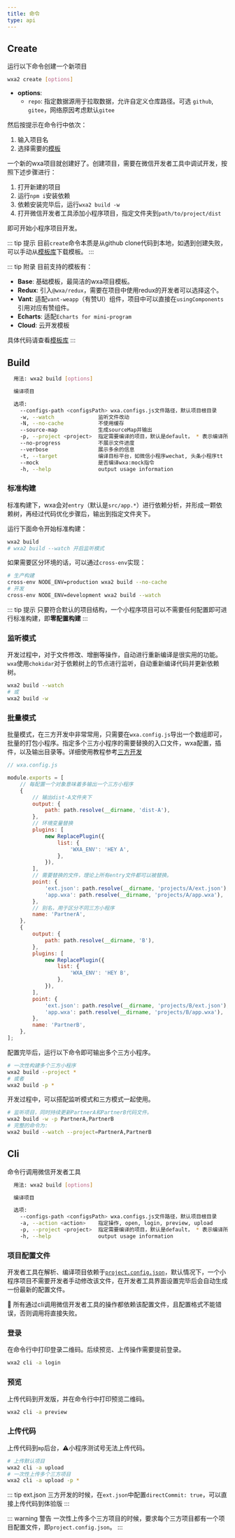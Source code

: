 ```yaml
---
title: 命令
type: api
---
```


## Create

运行以下命令创建一个新项目

``` bash
wxa2 create [options]
```

- **options**:
  - `repo`: 指定数据源用于拉取数据，允许自定义仓库路径。可选 `github`, `gitee`，网络原因考虑默认`gitee`

然后按提示在命令行中依次：

1. 输入项目名
2. 选择需要的[模板](https://github.com/wxajs/wxa-templates)

一个新的wxa项目就创建好了。创建项目，需要在微信开发者工具中调试开发，按照下述步骤进行：

1. 打开新建的项目
2. 运行`npm i`安装依赖
3. 依赖安装完毕后，运行`wxa2 build -w`
4. 打开微信开发者工具添加小程序项目，指定文件夹到`path/to/project/dist`

即可开始小程序项目开发。

::: tip 提示
目前`create`命令本质是从github clone代码到本地，如遇到创建失败，可以手动从[模板库](https://github.com/wxajs/wxa-templates)下载模板。
:::

::: tip 附录
目前支持的模板有：
- **Base**: 基础模板，最简洁的wxa项目模板。
- **Redux**: 引入`@wxa/redux`，需要在项目中使用redux的开发者可以选择这个。
- **Vant**: 适配`vant-weapp`（有赞UI）组件，项目中可以直接在`usingComponents`引用对应有赞组件。
- **Echarts**: 适配`Echarts for mini-program`
- **Cloud**: 云开发模板

具体代码请查看[模板库](https://github.com/wxajs/wxa-templates)
:::



## Build

``` sh
  用法: wxa2 build [options]

  编译项目

  选项:
    --configs-path <configsPath> wxa.configs.js文件路径，默认项目根目录
    -w, --watch              监听文件改动
    -N, --no-cache           不使用缓存
    --source-map             生成sourceMap并输出
    -p, --project <project>  指定需要编译的项目，默认是default， * 表示编译所有项目
    --no-progress            不展示文件进度
    --verbose                展示多余的信息
    -t, --target             编译目标平台，如微信小程序wechat, 头条小程序tt
    --mock                   是否编译wxa:mock指令
    -h, --help               output usage information
```

### 标准构建

标准构建下，wxa会对`entry`（默认是`src/app.*`）进行依赖分析，并形成一颗依赖树，再经过代码优化步骤后，输出到指定文件夹下。

运行下面命令开始标准构建：

```bash
wxa2 build
# wxa2 build --watch 开启监听模式
```

如果需要区分环境的话，可以通过`cross-env`实现：

``` bash
# 生产构建
cross-env NODE_ENV=production wxa2 build --no-cache
# 开发
cross-env NODE_ENV=development wxa2 build --watch
```

::: tip 提示
只要符合默认的项目结构，一个小程序项目可以不需要任何配置即可进行标准构建，即**零配置构建**
:::

### 监听模式

开发过程中，对于文件修改、增删等操作，自动进行重新编译是很实用的功能。`wxa`使用`chokidar`对于依赖树上的节点进行监听，自动重新编译代码并更新依赖树。

```bash
wxa2 build --watch
# 或
wxa2 build -w
```

### 批量模式
批量模式，在三方开发中非常常用，只需要在`wxa.config.js`导出一个数组即可，批量的打包小程序。指定多个三方小程序的需要替换的入口文件，wxa配置，插件，以及输出目录等。详细使用教程参考[三方开发](../learn/advance/third-party-wxa)


``` js
// wxa.config.js

module.exports = [
    // 每配置一个对象意味着多输出一个三方小程序
    {
        // 输出dist-A文件夹下
        output: {
            path: path.resolve(__dirname, 'dist-A'),
        },
        // 环境变量替换
        plugins: [
            new ReplacePlugin({
                list: {
                    'WXA_ENV': 'HEY A',
                },
            }),
        ],
        // 需要替换的文件，理论上所有entry文件都可以被替换。
        point: {
            'ext.json': path.resolve(__dirname, 'projects/A/ext.json'),
            'app.wxa': path.resolve(__dirname, 'projects/A/app.wxa'),
        },
        // 别名，用于区分不同三方小程序
        name: 'PartnerA',
    },
    {
        output: {
            path: path.resolve(__dirname, 'B'),
        },
        plugins: [
            new ReplacePlugin({
                list: {
                    'WXA_ENV': 'HEY B',
                },
            }),
        ],
        point: {
            'ext.json': path.resolve(__dirname, 'projects/B/ext.json'),
            'app.wxa': path.resolve(__dirname, 'projects/B/app.wxa'),
        },
        name: 'PartnerB',
    },
];
```

配置完毕后，运行以下命令即可输出多个三方小程序。

``` bash
# 一次性构建多个三方小程序
wxa2 build --project *
# 或者
wxa2 build -p *
```

开发过程中，可以搭配监听模式和三方模式一起使用。

``` bash
# 监听项目，同时持续更新PartnerA和PartnerB代码文件。
wxa2 build -w -p PartnerA,PartnerB
# 完整的命令为:
wxa2 build --watch --project=PartnerA,PartnerB
```

## Cli
命令行调用微信开发者工具

``` sh
  用法: wxa2 build [options]

  编译项目

  选项:
    --configs-path <configsPath> wxa.configs.js文件路径，默认项目根目录
    -a, --action <action>    指定操作, open, login, preview, upload
    -p, --project <project>  指定需要编译的项目，默认是default， * 表示编译所有项目
    -h, --help               output usage information
```

### 项目配置文件
开发者工具在解析、编译项目依赖于[`project.config.json`](https://developers.weixin.qq.com/miniprogram/dev/devtools/projectconfig.html)，默认情况下，一个小程序项目不需要开发者手动修改该文件，在开发者工具界面设置完毕后会自动生成一份最新的配置文件。

:pushpin: 所有通过cli调用微信开发者工具的操作都依赖该配置文件，且配置格式不能错误，否则调用将直接失败。

### 登录
在命令行中打印登录二维码。后续预览、上传操作需要提前登录。

``` bash
wxa2 cli -a login
```

### 预览
上传代码到开发版，并在命令行中打印预览二维码。

``` bash
wxa2 cli -a preview
```

### 上传代码
上传代码到`mp`后台，:warning:小程序测试号无法上传代码。

``` bash
# 上传默认项目
wxa2 cli -a upload
# 一次性上传多个三方项目
wxa2 cli -a upload -p *
```

::: tip ext.json
三方开发的时候，在`ext.json`中配置`directCommit: true`，可以直接上传代码到体验版
:::

::: warning 警告
一次性上传多个三方项目的时候，要求每个三方项目都有一个项目配置文件，即`project.config.json`。
:::
